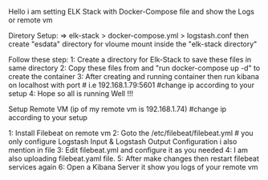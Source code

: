 Hello  i am setting ELK Stack with Docker-Compose file and show the Logs or remote vm 

Diretory Setup: 
        => elk-stack 
               > docker-compose.yml
               > logstash.conf 
        then create "esdata" directory for vloume mount inside the "elk-stack directory"

Follow these step: 
1: Create a directory for Elk-Stack to save these files in same directory
2: Copy these files from and "run docker-compose up -d" to create the container
3: After creating and running container then run kibana on localhost with port # i.e 192.168.1.79:5601        #change ip according to your setup 
4: Hope so all is running Well !!! 

Setup Remote VM (ip of my remote vm is 192.168.1.74)                                                          #change ip according to your setup 

1: Install Filebeat on remote vm 
2: Goto the /etc/filebeat/filebeat.yml                                             # you only configure Logstash Input & Logstash Output Configuration i also mention in file 
3: Edit filebeat.yml and configure it as you needed 
4: I am also uploading filebeat.yaml file. 
5: After make changes then restart filebeat services again
6: Open a Kibana Server it show you logs of your remote vm 
